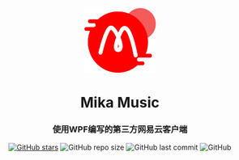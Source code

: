 <p align="center">
  <a>
    <img src="./mika-music-icon.png" alt="Icon" width=141 height=128>
  </a>
  <h1 align="center">Mika Music</h2>
  <h3 align="center">使用WPF编写的第三方网易云客户端</h3>
  <p align="center">
  <a href="https://github.com/sout233/Mika-Music/stargazers"><img alt="GitHub stars" src="https://img.shields.io/github/stars/sout233/Mika-Music"></a>
  <img alt="GitHub repo size" src="https://img.shields.io/github/repo-size/sout233/Mika-Music">
  <img alt="GitHub last commit" src="https://img.shields.io/github/last-commit/sout233/Mika-Music">
  <img alt="GitHub" src="https://img.shields.io/github/license/sout233/Mika-Music">
  </p>
</p>
  
